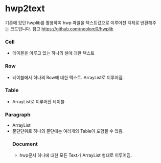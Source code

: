 # hwp2text
기존에 있던 hwplib를 활용하여 hwp 파일을 텍스트값으로 이루어진 객체로 반환해주는 코드입니다.
참고 https://github.com/neolord0/hwplib

### Cell
- 테이블을 이루고 있는 하나의 셀에 대한 텍스트

### Row
- 테이블에서 하나의 Row에 대한 텍스트. ArrayList<Cell>로 이루어짐.

### Table
- ArrayList<Row>로 이루어진 테이블

### Paragraph
- ArrayList<Table>
- 문단단위로 하나의 문단에는 여러개의 Table이 포함될 수 있음.

### Document
- hwp문서 하나에 대한 모든 Text가 ArrayList<Paragraph> 형태로 이루어짐.
